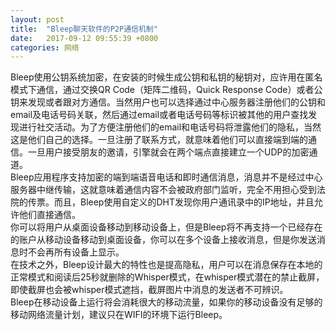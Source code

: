 ```yaml
---
layout: post
title:  "Bleep聊天软件的P2P通信机制"
date:   2017-09-12 09:55:39 +0800
categories: 网络
---
```



Bleep使用公钥系统加密，在安装的时候生成公钥和私钥的秘钥对，应许用在匿名模式下通信，通过交换QR Code（矩阵二维码，Quick Response Code）或者公钥来发现或者跟对方通信。当然用户也可以选择通过中心服务器注册他们的公钥和email及电话号码关联，然后通过email或者电话号码等标识被其他的用户查找发现进行社交活动。为了方便注册他们的email和电话号码将泄露他们的隐私，当然这是他们自己的选择。一旦注册了联系方式，就意味着他们可以直接端到端的通信。一旦用户接受朋友的邀请，引擎就会在两个端点直接建立一个UDP的加密通道。  
Bleep应用程序支持加密的端到端语音电话和即时通信消息，消息并不是经过中心服务器中继传输，这就意味着通信内容不会被政府部门监听，完全不用担心受到法院的传票。而且，Bleep使用自定义的DHT发现你用户通讯录中的IP地址，并且允许他们直接通信。  
你可以将用户从桌面设备移动到移动设备上，但是Bleep将不再支持一个已经存在的账户从移动设备移动到桌面设备，你可以在多个设备上接收消息，但是你发送消息时不会再所有设备上显示。  
在技术之外，Bleep设计最大的特性也是提高隐私，用户可以在消息保存在本地的正常模式和阅读后25秒就删除的Whisper模式，在whisper模式潜在的禁止截屏，即使截屏也会被whisper模式遮挡，截屏图片中消息的发送者不可辨识。  
Bleep在移动设备上运行将会消耗很大的移动流量，如果你的移动设备没有足够的移动网络流量计划，建议只在WIFI的环境下运行Bleep。  
